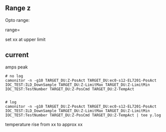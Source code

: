 ## Range z
Opto range: 


range= 

set xx at upper limit

## current
 amps peak

```
# no log
camonitor -n -g10 TARGET_DU:Z-PosAct TARGET_DU:ec0-s12-EL7201-PosAct IOC_TEST:ILD_DownSample TARGET_DU:Z-LimitMax TARGET_DU:Z-LimitMin IOC_TEST:TestNumber TARGET_DU:Z-PosCmd TARGET_DU:Z-TempAct


# log
camonitor -n -g10 TARGET_DU:Z-PosAct TARGET_DU:ec0-s12-EL7201-PosAct IOC_TEST:ILD_DownSample TARGET_DU:Z-LimitMax TARGET_DU:Z-LimitMin IOC_TEST:TestNumber TARGET_DU:Z-PosCmd TARGET_DU:Z-TempAct | tee y.log

```
temperature rise from xx  to approx xx